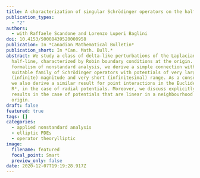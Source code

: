 ```yaml
---
title: A characterization of singular Schrödinger operators on the half-line
publication_types:
  - "2"
authors:
  - with Raffaele Scandone and Lorenzo Luperi Baglini
doi: 10.4153/S0008439520000958
publication: In *Canadian Mathematical Bulletin*
publication_short: In *Can. Math. Bull.*
abstract: We study a class of delta-like perturbations of the Laplacian on the
  half-line, characterized by Robin boundary conditions at the origin. Using the
  formalism of nonstandard analysis, we derive a simple connection with a
  suitable family of Schrödinger operators with potentials of very large
  (infinite) magnitude and very short (infinitesimal) range. As a consequence,
  we also derive a similar result for point interactions in the Euclidean space
  R³, in the case of radial potentials. Moreover, we discuss explicitly our
  results in the case of potentials that are linear in a neighbourhood of the
  origin.
draft: false
featured: true
tags: []
categories:
  - applied nonstandard analysis
  - elliptic PDEs
  - operator theorylliptic
image:
  filename: featured
  focal_point: Smart
  preview_only: false
date: 2020-12-07T19:19:28.917Z
---
```

